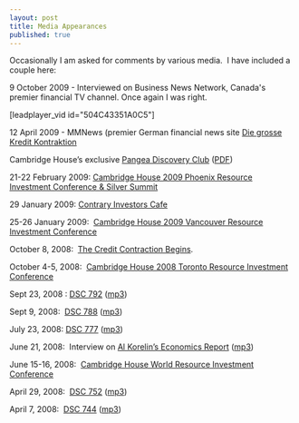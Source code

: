 ```yaml
---
layout: post
title: Media Appearances
published: true
---
```

<p><span>Occasionally I am asked for comments by various media.  I have included a couple here:</span></p>
<p>9 October 2009 - Interviewed on Business News Network, Canada's premier financial TV channel. Once again I was right.</p>
<p>[leadplayer_vid id="504C43351A0C5"]</p>
<p><span>12 April 2009 - MMNews (premier German financial news site <a href="http://www.mmnews.de/index.php/200904122730/MM-News/Die-grosse-Kredit-Kontraktion.html" target="_blank">Die grosse Kredit Kontraktion</a></span></p>
<p><span>Cambridge House’s exclusive <a href="http://www.pangeadiscovery.com/archives.html" target="_blank">Pangea Discovery Club</a> (<a href="http://www.pangeadiscovery.com/pdfs/pangea%20-%20bios%20insert-webready.pdf" target="_blank">PDF</a>)</span></p>
<p>21-22 February 2009: <a href="http://cambridgehouse.ca/ch_phoenix2009.html" target="_blank">Cambridge House 2009 Phoenix Resource Investment Conference &amp; Silver Summit</a></p>
<p><span>29 January 2009: <a href="http://podcast.runtogold.com/2009/01/30/rtg-17-2009-01-30/" target="_blank">Contrary Investors Cafe</a></span></p>
<p><span>25-26 January 2009:  <a href="http://cambridgehouse.ca/ch_jan2009.html" target="_blank">Cambridge House 2009 Vancouver Resource Investment Conference</a></span></p>
<p><span>October 8, 2008:  <a href="http://jbs.org/index.php/jbs-news-feed/3290" target="_blank">The Credit Contraction Begins</a>.</span></p>
<p><span>October 4-5, 2008:  <a href="http://cambridgehouse.ca/ch_tor2008.html" target="_blank">Cambridge House 2008 Toronto Resource Investment Conference</a></span></p>
<p><span>Sept 23, 2008 : <a href="http://www.runtogold.com/2008/09/daily-source-code-792/">DSC 792</a> (<a href="http://runtogold.com/sounds/TMOnDSC792Sept232008.mp3">mp3</a>)</span></p>
<p><span>Sept 9, 2008:  <a href="http://www.runtogold.com/2008/09/daily-source-code-788/">DSC 788</a> (<a href="http://runtogold.com/sounds/TMOnDSC788Sep92008.mp3">mp3</a>)</span></p>
<p><span>July 23, 2008: <a href="http://www.runtogold.com/2008/07/daily-source-code-777/">DSC 777</a> (<a href="http://runtogold.com/sounds/TraceMayerOnDSC777July232008.mp3">mp3</a>)</span></p>
<p><span>June 21, 2008:  Interview on <a href="http://www.runtogold.com/2008/06/ker-june-16-2008/">Al Korelin’s Economics Report</a> (<a href="http://runtogold.com/sounds/TraceMayerOnKorelinJune212008.mp3">mp3</a>)</span></p>
<p><span>June 15-16, 2008:  <a href="http://cambridgehouse.ca/ch_june2008.html" target="_blank">Cambridge House World Resource Investment Conference</a></span></p>
<p><span>April 29, 2008:  <a href="http://www.runtogold.com/2008/04/daily-source-code-752/">DSC 752</a> (<a href="http://runtogold.com/sounds/TraceMayerOnDSC752April292008.mp3">mp3</a>)</span></p>
<p><span>April 7, 2008:  <a href="http://www.runtogold.com/2008/04/daily-source-code-744/">DSC 744</a> (<a href="http://runtogold.com/sounds/TraceMayerOnDSC744April82008.mp3">mp3</a>)</span></p>
